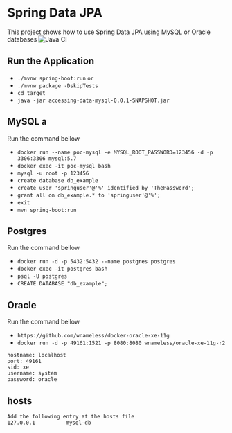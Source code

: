 # Spring Data JPA
This project shows how to use Spring Data JPA using MySQL or Oracle databases
![Java CI](https://github.com/norberto-enomoto/enomoto-springdatajpa/workflows/Java%20CI/badge.svg)

## Run the Application
* `./mvnw spring-boot:run`
`or`
* `./mvnw package -DskipTests`
* `cd target`
* `java -jar accessing-data-mysql-0.0.1-SNAPSHOT.jar`

## MySQL a

Run the command bellow

* `docker run --name poc-mysql -e MYSQL_ROOT_PASSWORD=123456 -d -p 3306:3306 mysql:5.7`
* `docker exec -it poc-mysql bash`
* `mysql -u root -p 123456`
* `create database db_example`
* `create user 'springuser'@'%' identified by 'ThePassword';`
* `grant all on db_example.* to 'springuser'@'%';`
* `exit`
* `mvn spring-boot:run`

## Postgres

Run the command bellow

* `docker run -d -p 5432:5432 --name postgres postgres`
* `docker exec -it postgres bash`
* `psql -U postgres`
* `CREATE DATABASE "db_example";`

## Oracle

Run the command bellow

* `https://github.com/wnameless/docker-oracle-xe-11g`
* `docker run -d -p 49161:1521 -p 8080:8080 wnameless/oracle-xe-11g-r2`

```
hostname: localhost
port: 49161
sid: xe
username: system
password: oracle
```

## hosts

```
Add the following entry at the hosts file
127.0.0.1          mysql-db
```

